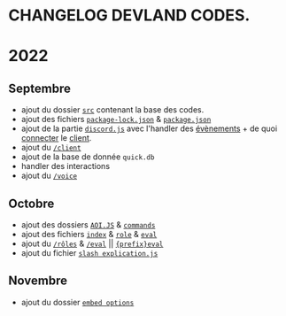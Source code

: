 # CHANGELOG DEVLAND CODES.
# 2022

## Septembre
- ajout du dossier [`src`](https://github.com/testers3333/devLand/tree/main/src) contenant la base des codes.
- ajout des fichiers [`package-lock.json`](https://github.com/testers3333/devLand/blob/main/src/DISCORD.JS/package-lock.json) & [`package.json`](https://github.com/testers3333/devLand/blob/main/src/DISCORD.JS/package.json)
- ajout de la partie [`discord.js`](https://github.com/testers3333/devLand/tree/main/src/DISCORD.JS) avec l'handler des [évènements](https://github.com/testers3333/devLand/tree/main/src/DISCORD.JS/évènements) + de quoi [connecter](https://github.com/testers3333/devLand/blob/main/src/DISCORD.JS/index.js) le [client](https://github.com/testers3333/devLand/blob/main/src/DISCORD.JS/bot.json).
- ajout du [`/client`](https://github.com/testers3333/devLand/blob/main/src/DISCORD.JS/commandes/client/client.js)
- ajout de la base de donnée `quick.db`
- handler des interactions
- ajout du [`/voice`](https://github.com/testers3333/devLand/blob/main/src/DISCORD.JS/commandes/voice/voice.js)

## Octobre
- ajout des dossiers [`AOI.JS`](https://github.com/testers3333/devLand/tree/main/src/AOI.JS) & [`commands`](https://github.com/testers3333/devLand/tree/main/src/AOI.JS/commands)
- ajout des fichiers [`index`](https://github.com/testers3333/devLand/blob/main/src/AOI.JS/index.js) & [`role`](https://github.com/testers3333/devLand/blob/main/src/AOI.JS/commands/role.js) & [`eval`](https://github.com/testers3333/devLand/blob/main/src/AOI.JS/commands/eval.js)
- ajout du [`/rôles`](https://github.com/testers3333/devLand/blob/main/src/AOI.JS/slash%20commands/role.js) & [`/eval`](https://github.com/testers3333/devLand/blob/main/src/AOI.JS/slash%20commands/eval.js) || [`{prefix}eval`](https://github.com/testers3333/devLand/blob/main/src/AOI.JS/commands/eval.js)
- ajout du fichier [`slash explication.js`](https://github.com/testers3333/devLand/blob/main/src/AOI.JS/slash%20commands/explication%20%20slash.js)

## Novembre
- ajout du dossier [`embed options`](https://github.com/testers3333/devLand/blob/main/src/AOI.JS/embed%20options.js/options.txt)

